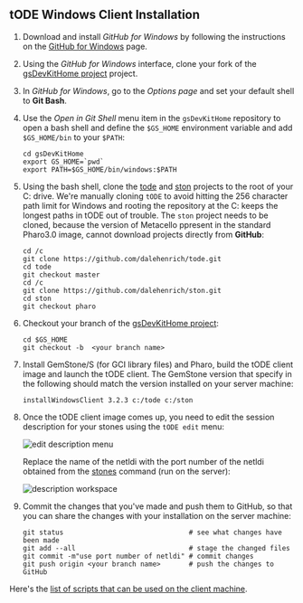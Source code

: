 ## tODE Windows Client Installation

1. Download and install *GitHub for Windows* by following the instructions on the [GitHub for Windows][1] page.

2. Using the *GitHub for Windows* interface, clone your fork of the [gsDevKitHome project][2] project.

3. In *GitHub for Windows*, go to the *Options page* and set your default shell to **Git Bash**.

4. Use the *Open in Git Shell* menu item in the `gsDevKitHome` repository to open a bash shell and define the `$GS_HOME` environment variable and add `$GS_HOME/bin` to your `$PATH`:

   ```Shell
   cd gsDevKitHome
   export GS_HOME=`pwd`
   export PATH=$GS_HOME/bin/windows:$PATH
   ```

5. Using the bash shell, clone the [tode][3] and [ston][8] projects to the root of your C: drive.
   We're manually cloning `tODE` to avoid hitting the 256 character path limit for Windows and rooting the repository at the C: keeps the longest paths in tODE out of trouble. The `ston` project needs to be cloned, because the version of Metacello ppresent in the standard Pharo3.0 image, cannot download projects directly from **GitHub**:

   ```Shell
   cd /c
   git clone https://github.com/dalehenrich/tode.git
   cd tode
   git checkout master
   cd /c
   git clone https://github.com/dalehenrich/ston.git
   cd ston
   git checkout pharo
   ```

5. Checkout your branch of the [gsDevKitHome project][2]:

   ```Shell
   cd $GS_HOME
   git checkout -b  <your branch name>
   ```

6. Install GemStone/S (for GCI library files) and Pharo, build the tODE client image and launch the tODE client. The GemStone version that specify in the following should match the version installed on your server machine:

   ```Shell
   installWindowsClient 3.2.3 c:/tode c:/ston
   ```

4. Once the tODE client image comes up, you need to edit the session description for your stones using the `tODE edit` menu:

   ![edit description menu][4]

   Replace the name of the netldi with the port number of the netldi obtained from the [stones][6] command (run on the server):

   ![description workspace][5]

5. Commit the changes that you've made and push them to GitHub, so that you can share the changes with your installation on the server machine:

   ```Shell
   git status                               # see what changes have been made
   git add --all                            # stage the changed files
   git commit -m"use port number of netldi" # commit changes
   git push origin <your branch name>       # push the changes to GitHub
   ```

Here's the [list of scripts that can be used on the client machine][7].

[1]: https://windows.github.com/
[2]: https://github.com/GsDevKit/gsDevKitHome
[3]: https://github.com/dalehenrich/tode
[4]: images/editDescription.png
[5]: images/descriptionWorkspace.png
[6]: ../bin/stones
[7]: ../bin/windows/README.md#gsdevkit-windows-client-scripts
[8]: https://github.com/dalehenrich/ston
